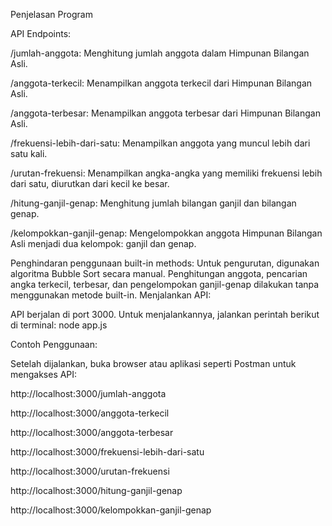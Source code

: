 Penjelasan Program

API Endpoints:

/jumlah-anggota: Menghitung jumlah anggota dalam Himpunan Bilangan Asli.

/anggota-terkecil: Menampilkan anggota terkecil dari Himpunan Bilangan Asli.

/anggota-terbesar: Menampilkan anggota terbesar dari Himpunan Bilangan Asli.

/frekuensi-lebih-dari-satu: Menampilkan anggota yang muncul lebih dari satu kali.

/urutan-frekuensi: Menampilkan angka-angka yang memiliki frekuensi lebih dari satu, diurutkan dari kecil ke besar.

/hitung-ganjil-genap: Menghitung jumlah bilangan ganjil dan bilangan genap.

/kelompokkan-ganjil-genap: Mengelompokkan anggota Himpunan Bilangan Asli menjadi dua kelompok: ganjil dan genap.

Penghindaran penggunaan built-in methods:
Untuk pengurutan, digunakan algoritma Bubble Sort secara manual.
Penghitungan anggota, pencarian angka terkecil, terbesar, dan pengelompokan ganjil-genap dilakukan tanpa menggunakan metode built-in.
Menjalankan API:

API berjalan di port 3000. Untuk menjalankannya, jalankan perintah berikut di terminal:
node app.js

Contoh Penggunaan:

Setelah dijalankan, buka browser atau aplikasi seperti Postman untuk mengakses API:

http://localhost:3000/jumlah-anggota

http://localhost:3000/anggota-terkecil

http://localhost:3000/anggota-terbesar

http://localhost:3000/frekuensi-lebih-dari-satu

http://localhost:3000/urutan-frekuensi

http://localhost:3000/hitung-ganjil-genap

http://localhost:3000/kelompokkan-ganjil-genap



